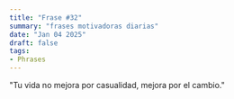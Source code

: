 ```yaml
---
title: "Frase #32"
summary: "frases motivadoras diarias"
date: "Jan 04 2025"
draft: false
tags:
- Phrases
---
```


"Tu vida no mejora por casualidad, mejora por el cambio."
